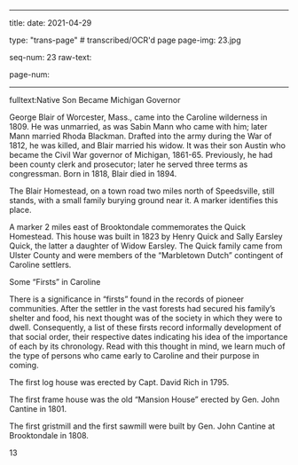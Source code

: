 
---

title: 
date: 2021-04-29

type: "trans-page" # transcribed/OCR'd page
page-img: 23.jpg

seq-num: 23
raw-text:

page-num:

---

fulltext:Native Son Became Michigan Governor

George Blair of Worcester, Mass., came into the Caroline wilderness in 1809. He was unmarried, as was Sabin Mann who came with him; later Mann married Rhoda Blackman. Drafted into the army during the War of 1812, he was killed, and Blair married his widow. It was their son Austin who became the Civil War governor of Michigan, 1861-65. Previously, he had been county clerk and prosecutor; later he served three terms as congressman. Born in 1818, Blair died in 1894.

The Blair Homestead, on a town road two miles north of Speedsville, still stands, with a small family burying ground near it. A marker identifies this place.

A marker 2  miles east of Brooktondale commemorates the Quick Homestead. This house was built in 1823 by Henry Quick and Sally Earsley Quick, the latter a daughter of Widow Earsley. The Quick family came from Ulster County and were members of the “Marbletown Dutch” contingent of Caroline settlers.

Some “Firsts” in Caroline

There is a significance in “firsts” found in the records of pioneer communities. After the settler in the vast forests had secured his family’s shelter and food, his next thought was of the society in which they were to dwell. Consequently, a list of these firsts record informally development of that social order, their respective dates indicating his idea of the importance of each by its chronology. Read with this thought in mind, we learn much of the type of persons who came early to Caroline and their purpose in coming.

The first log house was erected by Capt. David Rich in 1795.

The first frame house was the old “Mansion House” erected by Gen. John Cantine in 1801.

The first gristmill and the first sawmill were built by Gen. John Cantine at Brooktondale in 1808.

13 
